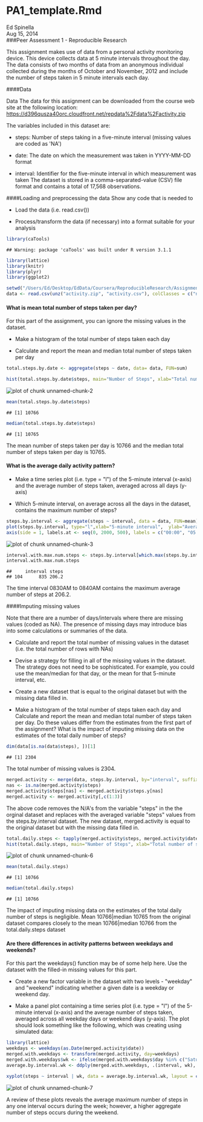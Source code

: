 # PA1_template.Rmd
Ed Spinella  
Aug 15, 2014  
###Peer Assessment 1 - Reproducible Research

This assignment makes use of data from a personal activity monitoring device. This device collects data at 5 minute intervals throughout the day. The data consists of two months of data from an anonymous individual collected during the months of October and November, 2012 and include the number of steps taken in 5 minute intervals each day.

####Data

Data
The data for this assignment can be downloaded from the course web site at the following location:
                 https://d396qusza40orc.cloudfront.net/repdata%2Fdata%2Factivity.zip

The variables included in this dataset are:

- steps: Number of steps taking in a five-minute interval (missing values are coded as 'NA')

-	date: The date on which the measurement was taken in YYYY-MM-DD format

-	interval: Identifier for the five-minute interval in which measurement was taken
The dataset is stored in a comma-separated-value (CSV) file format and contains a total of 17,568 observations.

####Loading and preprocessing the data
Show any code that is needed to

- Load the data (i.e. read.csv())

- Process/transform the data (if necessary) into a format suitable for your analysis


```r
library(caTools)
```

```
## Warning: package 'caTools' was built under R version 3.1.1
```

```r
library(lattice)
library(knitr)
library(plyr)
library(ggplot2)

setwd("/Users/Ed/Desktop/EdData/Coursera/ReproducibleResearch/Assignment1")
data <- read.csv(unz("activity.zip", "activity.csv"), colClasses = c("numeric", "Date", "numeric"))
```

#### What is mean total number of steps taken per day?
For this part of the assignment, you can ignore the missing values in the dataset.

- Make a histogram of the total number of steps taken each day

- Calculate and report the mean and median total number of steps taken per day



```r
total.steps.by.date <- aggregate(steps ~ date, data= data, FUN=sum)

hist(total.steps.by.date$steps, main="Number of Steps", xlab="Total number of steps taken each day", col="red", breaks = 5)  
```

![plot of chunk unnamed-chunk-2](./PA1_template_files/figure-html/unnamed-chunk-2.png) 

```r
mean(total.steps.by.date$steps)
```

```
## [1] 10766
```

```r
median(total.steps.by.date$steps)
```

```
## [1] 10765
```
The mean number of steps taken per day is 10766 and the median total number of steps taken per day is 10765. 


#### What is the average daily activity pattern?

- Make a time series plot (i.e. type = "l") of the 5-minute interval (x-axis) and the average number of steps taken, averaged across all days (y-axis)

- Which 5-minute interval, on average across all the days in the dataset, contains the maximum number of steps?
 

```r
steps.by.interval <- aggregate(steps ~ interval, data = data, FUN=mean)
plot(steps.by.interval, type="l",xlab="5-minute interval",  ylab="Average number of steps taken",main="Average daily step activity pattern", xaxt = "n") 
axis(side = 1, labels.at <- seq(0, 2000, 500), labels = c("00:00", "05:00", "10:00", "15:00", "20:00")) 
```

![plot of chunk unnamed-chunk-3](./PA1_template_files/figure-html/unnamed-chunk-3.png) 

```r
interval.with.max.num.steps <- steps.by.interval[which.max(steps.by.interval$steps), ]
interval.with.max.num.steps
```

```
##     interval steps
## 104      835 206.2
```

The time interval 0830AM to 0840AM contains the maximum average number of steps at 206.2.

####Imputing missing values

Note that there are a number of days/intervals where there are missing values (coded as NA). The presence of missing days may introduce bias into some calculations or summaries of the data.

- Calculate and report the total number of missing values in the dataset (i.e. the total number of rows with NAs)

- Devise a strategy for filling in all of the missing values in the dataset. The strategy does not need to be sophisticated. For example, you could use the mean/median for that day, or the mean for that 5-minute interval, etc.

- Create a new dataset that is equal to the original dataset but with the missing data filled in.

- Make a histogram of the total number of steps taken each day and Calculate and report the mean and median total number of steps taken per day. Do these values differ from the estimates from the first part of the assignment? What is the impact of imputing missing data on the estimates of the total daily number of steps?


```r
dim(data[is.na(data$steps), ])[1] 
```

```
## [1] 2304
```
The total number of missing values is 2304.


```r
merged.activity <- merge(data, steps.by.interval, by="interval", suffixes=c("",".y"))
nas <- is.na(merged.activity$steps)
merged.activity$steps[nas] <- merged.activity$steps.y[nas]
merged.activity <- merged.activity[,c(1:3)]
```
The above code removes the N/A's from the variable "steps" in the the orginal dataset and replaces with the averaged variable "steps" values from the steps.by.interval dataset. The new dataset, merged.activity is equal to the original dataset but with the missing data filled in.


```r
total.daily.steps <- tapply(merged.activity$steps, merged.activity$date, FUN = sum)
hist(total.daily.steps, main="Number of Steps", xlab="Total number of steps taken each day", col="red", breaks = 5)   
```

![plot of chunk unnamed-chunk-6](./PA1_template_files/figure-html/unnamed-chunk-6.png) 

```r
mean(total.daily.steps)
```

```
## [1] 10766
```

```r
median(total.daily.steps)
```

```
## [1] 10766
```
The impact of imputing missing data on the estimates of the total daily number of steps is negligible.
Mean 10766|median 10765 from the original dataset compares closely to the mean 10766|median 10766 from the total.daily.steps dataset  
 
#### Are there differences in activity patterns between weekdays and weekends?
For this part the weekdays() function may be of some help here. Use the dataset with the filled-in missing values for this part.

- Create a new factor variable in the dataset with two levels - "weekday" and "weekend" indicating whether a given date is a weekday or weekend day.

-	Make a panel plot containing a time series plot (i.e. type = "l") of the 5-minute interval (x-axis) and the average number of steps taken, averaged across all weekday days or weekend days (y-axis). The plot should look something like the following, which was creating using simulated data:


```r
library(lattice)
weekdays <- weekdays(as.Date(merged.activity$date))
merged.with.weekdays <- transform(merged.activity, day=weekdays)
merged.with.weekdays$wk <- ifelse(merged.with.weekdays$day %in% c("Saturday", "Sunday"),"weekend", "weekday")
average.by.interval.wk <- ddply(merged.with.weekdays, .(interval, wk), summarise, steps=mean(steps))

xyplot(steps ~ interval | wk, data = average.by.interval.wk, layout = c(1, 2), type="l")
```

![plot of chunk unnamed-chunk-7](./PA1_template_files/figure-html/unnamed-chunk-7.png) 

A review of these plots reveals the average maximum number of steps in any one interval occurs during the week; however, a higher aggregate number of steps occurs during the weekend.  
